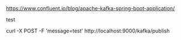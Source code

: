 https://www.confluent.io/blog/apache-kafka-spring-boot-application/

test

curl -X POST -F 'message=test' http://localhost:9000/kafka/publish
